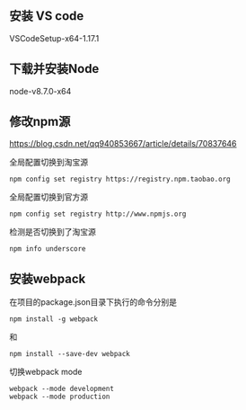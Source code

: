 ## 安装 VS code
VSCodeSetup-x64-1.17.1

## 下载并安装Node
node-v8.7.0-x64

## 修改npm源
https://blog.csdn.net/qq940853667/article/details/70837646

全局配置切换到淘宝源
```
npm config set registry https://registry.npm.taobao.org
```

全局配置切换到官方源
```
npm config set registry http://www.npmjs.org
```

检测是否切换到了淘宝源
```
npm info underscore
```

## 安装webpack
在项目的package.json目录下执行的命令分别是
```
npm install -g webpack
```
和 
```
npm install --save-dev webpack
```

切换webpack mode
```
webpack --mode development
webpack --mode production
```
